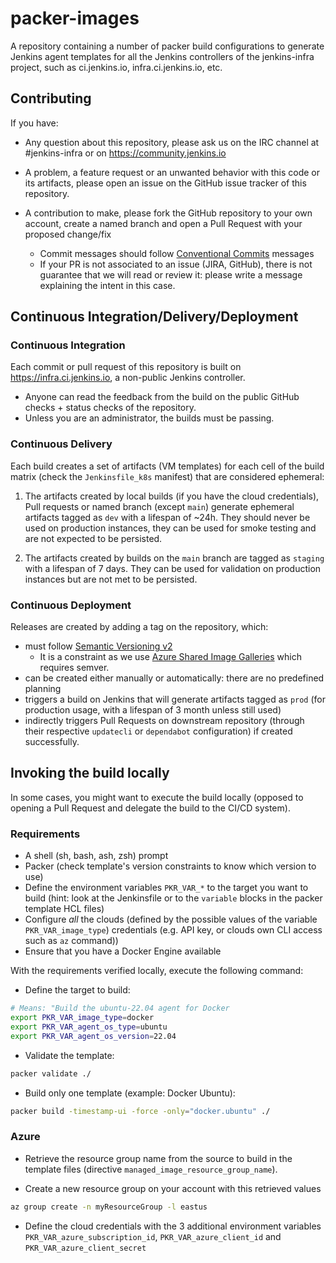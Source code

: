 # packer-images

A repository containing a number of packer build configurations to generate Jenkins agent templates for all the Jenkins controllers
of the jenkins-infra project, such as ci.jenkins.io, infra.ci.jenkins.io, etc.

## Contributing

If you have:

* Any question about this repository, please ask us on the IRC channel at #jenkins-infra or on <https://community.jenkins.io>

* A problem, a feature request or an unwanted behavior with this code or its artifacts, please open an issue on the GitHub issue tracker of this repository.

* A contribution to make, please fork the GitHub repository to your own account, create a named branch and open a Pull Request with your proposed change/fix
  * Commit messages should follow [Conventional Commits](https://www.conventionalcommits.org/en/v1.0.0/) messages
  * If your PR is not associated to an issue (JIRA, GitHub), there is not guarantee that we will read or review it: please write a message explaining the intent in this case.

## Continuous Integration/Delivery/Deployment

### Continuous Integration

Each commit or pull request of this repository is built on <https://infra.ci.jenkins.io>, a non-public Jenkins controller.

* Anyone can read the feedback from the build on the public GitHub checks + status checks of the repository.
* Unless you are an administrator, the builds must be passing.

### Continuous Delivery

Each build creates a set of artifacts (VM templates) for each cell of the build matrix (check the `Jenkinsfile_k8s` manifest) that are considered ephemeral:

1. The artifacts created by local builds (if you have the cloud credentials), Pull requests or named branch (except `main`)
  generate ephemeral artifacts tagged as `dev` with a lifespan of ~24h.
  They should never be used on production instances, they can be used for smoke testing and are not expected to be persisted.

2. The artifacts created by builds on the `main` branch are tagged as `staging` with a lifespan of 7 days.
  They can be used for validation on production instances but are not met to be persisted.

### Continuous Deployment

Releases are created by adding a tag on the repository, which:

* must follow [Semantic Versioning v2](https://semver.org/)
  * It is a constraint as we use [Azure Shared Image Galleries](https://docs.microsoft.com/en-us/azure/virtual-machines/shared-image-galleries) which requires semver.
* can be created either manually or automatically: there are no predefined planning
* triggers a build on Jenkins that will generate artifacts tagged as `prod` (for production usage, with a lifespan of 3 month unless still used)
* indirectly triggers Pull Requests on downstream repository (through their respective `updatecli` or `dependabot` configuration) if created successfully.

## Invoking the build locally

In some cases, you might want to execute the build locally (opposed to opening a Pull Request and delegate the build to the CI/CD system).

### Requirements

* A shell (sh, bash, ash, zsh) prompt
* Packer (check template's version constraints to know which version to use)
* Define the environment variables `PKR_VAR_*` to the target you want to build (hint: look at the Jenkinsfile or to the `variable` blocks in the packer template HCL files)
* Configure *all* the clouds (defined by the possible values of the variable `PKR_VAR_image_type`) credentials (e.g. API key, or clouds own CLI access such as `az` command))
* Ensure that you have a Docker Engine available

With the requirements verified locally, execute the following command:

* Define the target to build:

```bash
# Means: "Build the ubuntu-22.04 agent for Docker
export PKR_VAR_image_type=docker
export PKR_VAR_agent_os_type=ubuntu
export PKR_VAR_agent_os_version=22.04
```

* Validate the template:

```bash
packer validate ./
```

* Build only one template (example: Docker Ubuntu):

```bash
packer build -timestamp-ui -force -only="docker.ubuntu" ./
```

### Azure

* Retrieve the resource group name from the source to build in the template files (directive `managed_image_resource_group_name`).

* Create a new resource group on your account with this retrieved values

```bash
az group create -n myResourceGroup -l eastus
```

* Define the cloud credentials with the 3 additional environment variables `PKR_VAR_azure_subscription_id`, `PKR_VAR_azure_client_id` and `PKR_VAR_azure_client_secret`
